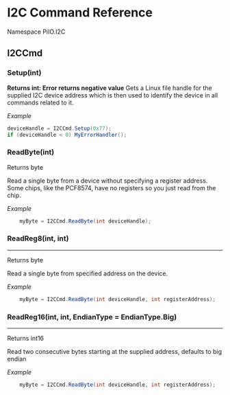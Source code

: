 # I2C Command Reference #

Namespace PiIO.I2C

## I2CCmd ##
### Setup(int) ###
**Returns int: Error returns negative value**
 Gets a Linux file handle for the supplied I2C device address which is then used to identify the device in all commands related to it.
 
_Example_
```C#
deviceHandle = I2CCmd.Setup(0x77);
if (deviceHandle < 0) MyErrorHandler();
```
### ReadByte(int) ###
Returns byte

Read a single byte from a device without specifying a register address. Some chips, like the PCF8574, have no registers so you just read from the chip.

_Example_
```C#
	myByte = I2CCmd.ReadByte(int deviceHandle);
```

### ReadReg8(int, int) ###
----------
Returns byte

Read a single byte from specified address on the device.

_Example_
```C#
	myByte = I2CCmd.ReadByte(int deviceHandle, int registerAddress);
```

### ReadReg16(int, int, EndianType = EndianType.Big) ###
-----------
Returns int16

Read two consecutive bytes starting at the supplied address, defaults to big endian

_Example_
```C#
	myByte = I2CCmd.ReadByte(int deviceHandle, int registerAddress);
```
